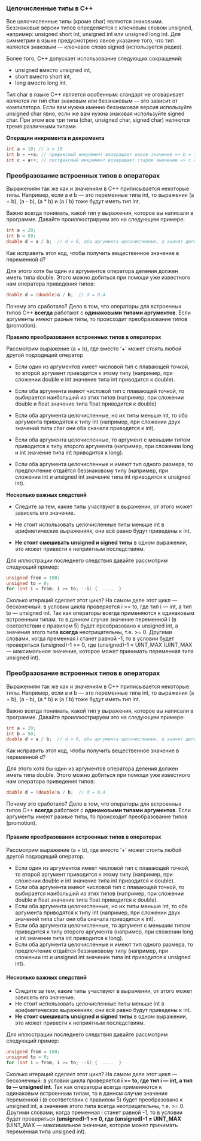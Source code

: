 ### Целочисленные типы в C++

Все целочисленные типы (кроме char) являются знаковыми. Беззнаковые версии типов определяется с ключевым словом unsigned, например: unsigned short int, unsigned int или unsigned long int. Для симметрии в языке предусмотрено явное указание того, что тип является знаковым — ключевое слово signed (используется редко).


Более того, C++ допускает использование следующих сокращений:

* unsigned вместо unsigned int,
* short вместо short int,
* long вместо long int.

Тип char в языке C++ является особенным: стандарт не оговаривает является ли тип char знаковым или беззнаковым — это зависит от компилятора. Если вам нужна именно беззнаковая версия используйте unsigned char явно, если же вам нужна знаковая используйте signed char. При этом все три типа (char, unsigned char, signed char) являются тремя различными типами.

**Операции инкремента и декремента**
```C++
int a = 10; // a = 10
int b = ++a; // префиксный инкремент возвращает новое значение => b = 11 и a = 11
int c = a++; // постфиксный инкремент возвращает старое значение => с = 11 и a = 12
```

### Преобразование встроенных типов в операторах

Выражениям так же как и значениям в C++ приписывается некоторые типы. Например, если a и b — это переменные типа int, то выражения (a + b), (a - b), (a * b) и (a / b) тоже будут иметь тип int. 

Важно всегда понимать, какой тип у выражения, которое вы написали в программе. Давайте проиллюстрируем это на следующем примере:
```C++
int a = 20;
int b = 50;
double d = a / b;  // d = 0, оба аргумента целочисленные, а значит деление целочисленное 
```
Как исправить этот код, чтобы получить вещественное значение в переменной d? 

Для этого хотя бы один из аргументов оператора деления должен иметь типа double. Этого можно добиться при помощи уже известного нам оператора приведения типов:
```C++
double d = (double)a / b;  // d = 0.4
```
Почему это сработало? Дело в том, что операторы для встроенных типов C++ **всегда** работают с **одинаковыми типами аргументов**. Если аргументы имеют разные типы, то происходит преобразование типов (promotion).

**Правило преобразования встроенных типов в операторах**

Рассмотрим выражение (a + b), где вместо '+' может стоять любой другой подходящий оператор
    
* Если один из аргументов имеет числовой тип с плавающей точкой, то второй аргумент приводится к этому типу (например, при сложении double и int значение типа int приводится к double). 

* Если оба аргумента имеют числовой тип с плавающей точкой, то выбирается наибольший из этих типов (например, при сложении double и float значение типа float приводится к double)

* Если оба аргумента целочисленные, но их типы меньше int, то оба аргумента приводятся к типу int (например, при сложении двух значений типа char они оба сначала приводятся к int).

* Если оба аргумента целочисленные, то аргумент с меньшим типом приводится к типу второго аргумента (например, при сложении long и int значение типа int приводится к long).

* Если оба аргумента целочисленные и имеют тип одного размера, то предпочтение отдаётся беззнаковому типу (например, при сложении int и unsigned int значение типа int приводится к unsigned int).

**Несколько важных следствий**

* Следите за тем, какие типы участвуют в выражении, от этого может зависеть его значение.

* Не стоит использовать целочисленные типы меньше int в арифметических выражениях, они всё равно будут приведены к int.

* **Не стоит смешивать unsigned и signed типы** в одном выражении, это может привести к неприятным последствиям.

Для иллюстрации последнего следствия давайте рассмотрим следующий пример:
``` C++
unsigned from = 100;
unsigned to = 0;
for (int i = from; i >= to; --i) {  ....  }
```
Сколько итераций сделает этот цикл? На самом деле этот цикл — бесконечный: в условии цикла проверяется i >= to, где тип i — int, а тип to — unsigned int. Так как операторы всегда применяются к одинаковым встроенным типам, то в данном случае значение переменной i (в соответствии с правилом 5) будет преобразовано к unsigned int, а значения этого типа **всегда** неотрицательны, т.е. >= 0. Другими словами, когда пременная i станет равной -1, то в условии будет проверяться (unsigned)-1 >= 0, где  (unsigned)-1 = UINT_MAX (UINT_MAX — максимальное значение, которое может принимать переменная типа unsigned int).

### Преобразование встроенных типов в операторах

Выражениям так же как и значениям в C++ приписывается некоторые типы. Например, если a и b — это переменные типа int, то выражения (a + b), (a - b), (a * b) и (a / b) тоже будут иметь тип int. 

Важно всегда понимать, какой тип у выражения, которое вы написали в программе. Давайте проиллюстрируем это на следующем примере:
``` C++
int a = 20;
int b = 50;
double d = a / b;  // d = 0, оба аргумента целочисленные, а значит деление целочисленное 
```
Как исправить этот код, чтобы получить вещественное значение в переменной d? 

Для этого хотя бы один из аргументов оператора деления должен иметь типа double. Этого можно добиться при помощи уже известного нам оператора приведения типов:
```C++
double d = (double)a / b;  // d = 0.4
```
Почему это сработало? Дело в том, что операторы для встроенных типов C++ **всегда** работают с **одинаковыми типами аргументов**. Если аргументы имеют разные типы, то происходит преобразование типов (promotion).

#### Правило преобразования встроенных типов в операторах

Рассмотрим выражение (a + b), где вместо '+' может стоять любой другой подходящий оператор.
* Если один из аргументов имеет числовой тип с плавающей точкой, то второй аргумент приводится к этому типу (например, при сложении double и int значение типа int приводится к double). 
* Если оба аргумента имеют числовой тип с плавающей точкой, то выбирается наибольший из этих типов (например, при сложении double и float значение типа float приводится к double). 
* Если оба аргумента целочисленные, но их типы меньше int, то оба аргумента приводятся к типу int (например, при сложении двух значений типа char они оба сначала приводятся к int).
* Если оба аргумента целочисленные, то аргумент с меньшим типом приводится к типу второго аргумента (например, при сложении long и int значение типа int приводится к long).
* Если оба аргумента целочисленные и имеют тип одного размера, то предпочтение отдаётся беззнаковому типу (например, при сложении int и unsigned int значение типа int приводится к unsigned int).

#### Несколько важных следствий
* Следите за тем, какие типы участвуют в выражении, от этого может зависеть его значение.
* Не стоит использовать целочисленные типы меньше int в арифметических выражениях, они всё равно будут приведены к int.
* **Не стоит смешивать unsigned и signed типы** в одном выражении, это может привести к неприятным последствиям.

Для иллюстрации последнего следствия давайте рассмотрим следующий пример:
``` C++
unsigned from = 100;
unsigned to = 0;
for (int i = from; i >= to; --i) {  ....  }
```
Сколько итераций сделает этот цикл? На самом деле этот цикл — бесконечный: в условии цикла проверяется **i >= to, где тип i — int, а тип to — unsigned int**. Так как операторы всегда применяются к одинаковым встроенным типам, то в данном случае значение переменной i (в соответствии с правилом 5) будет преобразовано к unsigned int, а значения этого типа всегда неотрицательны, т.е. >= 0. Другими словами, когда пременная i станет равной -1, то в условии будет проверяться **(unsigned)-1 >= 0, где  (unsigned)-1 = UINT_MAX** (UINT_MAX — максимальное значение, которое может принимать переменная типа unsigned int).